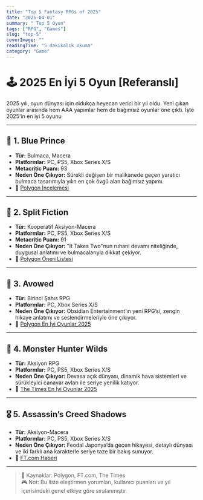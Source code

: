 ```yaml
---
title: "Top 5 Fantasy RPGs of 2025"
date: "2025-04-01"
summary: " Top 5 Oyun"
tags: ["RPG", "Games"]
slug: "top-5"
coverImage: ""
readingTime: "5 dakikalık okuma"
category: "Game"
---
```


# 🕹️ 2025 En İyi 5 Oyun [Referanslı] 

2025 yılı, oyun dünyası için oldukça heyecan verici bir yıl oldu. Yeni çıkan oyunlar arasında hem AAA yapımlar hem de bağımsız oyunlar öne çıktı. İşte 2025'in en iyi 5 oyunu

---

## 🥇 1. Blue Prince

- **Tür:** Bulmaca, Macera  
- **Platformlar:** PC, PS5, Xbox Series X/S  
- **Metacritic Puanı:** 93  
- **Neden Öne Çıkıyor:** Sürekli değişen bir malikanede geçen yaratıcı bulmaca tasarımıyla yılın en çok övgü alan bağımsız yapımı.  
- 🔗 [Polygon İncelemesi](https://www.polygon.com/awards/557285/blue-prince-game-of-the-year-2025-goty-game-awards?utm_source=chatgpt.com)

---

## 🥈 2. Split Fiction

- **Tür:** Kooperatif Aksiyon-Macera  
- **Platformlar:** PC, PS5, Xbox Series X/S  
- **Metacritic Puanı:** 91  
- **Neden Öne Çıkıyor:** "It Takes Two"nun ruhani devamı niteliğinde, duygusal anlatımı ve bulmacalarıyla dikkat çekiyor.  
- 🔗 [Polygon Öneri Listesi](https://www.polygon.com/awards/546327/game-of-the-year-game-awards-2025-frontrunners?utm_source=chatgpt.com)

---

## 🥉 3. Avowed

- **Tür:** Birinci Şahıs RPG  
- **Platformlar:** PC, Xbox Series X/S  
- **Neden Öne Çıkıyor:** Obsidian Entertainment’ın yeni RPG’si, zengin hikaye anlatımı ve seslendirmeleriyle öne çıkıyor.  
- 🔗 [Polygon En İyi Oyunlar 2025](https://www.polygon.com/what-to-play/553483/best-new-video-games-2025?utm_source=chatgpt.com)

---

## 🏅 4. Monster Hunter Wilds

- **Tür:** Aksiyon RPG  
- **Platformlar:** PC, PS5, Xbox Series X/S  
- **Neden Öne Çıkıyor:** Devasa açık dünyası, dinamik hava sistemleri ve sürükleyici canavar avları ile seriye yenilik katıyor.  
- 🔗 [The Times En İyi Oyunlar 2025](https://www.thetimes.co.uk/article/best-video-games-of-2025-8xh738f7w?utm_source=chatgpt.com)

---

## 🎖️ 5. Assassin’s Creed Shadows

- **Tür:** Aksiyon-Macera  
- **Platformlar:** PC, PS5, Xbox Series X/S  
- **Neden Öne Çıkıyor:** Feodal Japonya’da geçen hikayesi, detaylı dünyası ve iki farklı ana karakterle seriye taze bir bakış sunuyor.  
- 🔗 [FT.com Haberi](https://www.ft.com/content/fd8734a4-2969-44db-a9a1-904ffa4daf02?utm_source=chatgpt.com)

---

> 📌 Kaynaklar: Polygon, FT.com, The Times  
> 🎮 Not: Bu liste eleştirmen yorumları, kullanıcı puanları ve yıl içerisindeki genel etkiye göre sıralanmıştır.